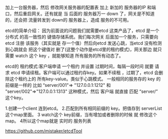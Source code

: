 加上一台服务器，然后 修改网关服务器的配置表 加上 新加的 服务器的IP 和端口，然后重启网关。还有就是 当 后面的 服务器万一 down 了，网关是不知道的，还会把 流量转发到 down的 服务器上，造成 服务的不可用。

etcd的简单介绍：
因为前面说的问题我们就需要etcd 这类产品了，etcd 是一个 分布式 的高一致性的 键值存储系统。我们每次网关 后面加一个服务，只需要向etcd 注册 该服务（其实就是 存一个值）然后向etcd 发送心跳，当etcd 没有检测到心跳就会 把这个键值对 删了(这整个动作是etcd里的租约模式)，网关那边 就只需要 watch 这个 key ，就能够知道 所有服务的所有动态了。

etcd的 租约模式:客户端申请 一个租约 并设置 过期时间，每隔一段时间 就要 请求 etcd 申请续租。客户端可以通过租约存key。如果不续租 ，过期了，etcd 会删除这个租约上的 所有key-value。类似于心跳模式。
一般相同的服务存的 key 的前缀是一样的 比如 “server/001"=> "127.0.0.1:1212" 和 ”server/002"=>"127.0.0.1:1313" 这种模式，然后 客户端 就直接 匹配 “server/” 这个key。


1.创建一个client 连到etcd。
2.匹配到所有相同前缀的 key。把值存到 serverList 这个map里面。
3 watch这个 key前缀，当有增加或者删除的时候 就 修改这个map。
4所以这个map就是 实时的 服务列表

https://github.com/mistaker/etcdTool